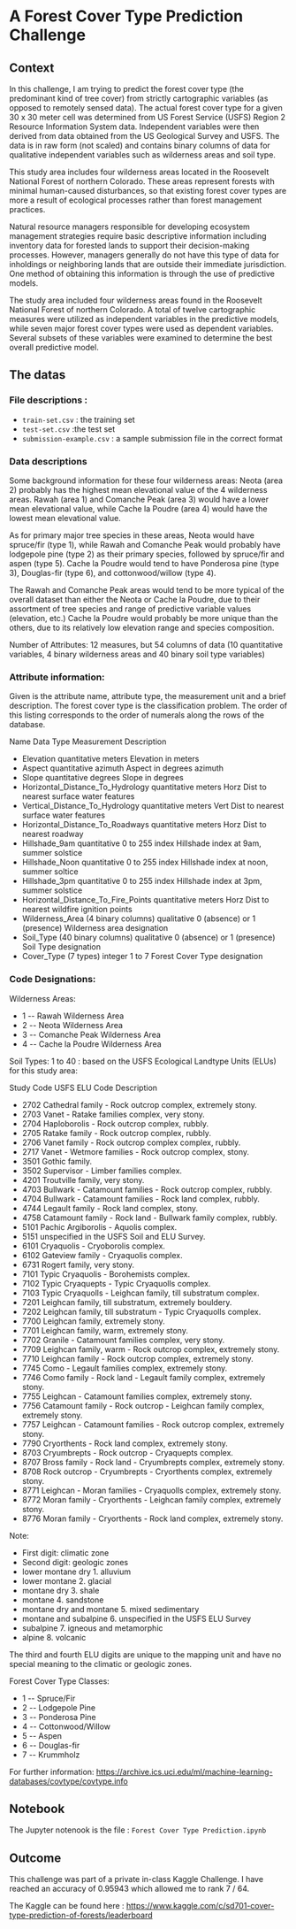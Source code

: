 # A Forest Cover Type Prediction Challenge

## Context
In this challenge, I am trying to predict the forest cover type (the predominant kind of tree cover) from strictly cartographic variables (as opposed to remotely sensed data). The actual forest cover type for a given 30 x 30 meter cell was determined from US Forest Service (USFS) Region 2 Resource Information System data. Independent variables were then derived from data obtained from the US Geological Survey and USFS. The data is in raw form (not scaled) and contains binary columns of data for qualitative independent variables such as wilderness areas and soil type.

This study area includes four wilderness areas located in the Roosevelt National Forest of northern Colorado. These areas represent forests with minimal human-caused disturbances, so that existing forest cover types are more a result of ecological processes rather than forest management practices.

Natural resource managers responsible for developing ecosystem management strategies require basic descriptive information including inventory data for forested lands to support their decision-making processes. However, managers generally do not have this type of data for inholdings or neighboring lands that are outside their immediate jurisdiction. One method of obtaining this information is through the use of predictive models.

The study area included four wilderness areas found in the Roosevelt National Forest of northern Colorado. A total of twelve cartographic measures were utilized as independent variables in the predictive models, while seven major forest cover types were used as dependent variables. Several subsets of these variables were examined to determine the best overall predictive model.

## The datas

### File descriptions :
- `train-set.csv` : the training set
- `test-set.csv` :the test set
- `submission-example.csv` : a sample submission file in the correct format

### Data descriptions

Some background information for these four wilderness areas: Neota (area 2) probably has the highest mean elevational value of the 4 wilderness areas. Rawah (area 1) and Comanche Peak (area 3) would have a lower mean elevational value, while Cache la Poudre (area 4) would have the lowest mean elevational value.

As for primary major tree species in these areas, Neota would have spruce/fir (type 1), while Rawah and Comanche Peak would probably have lodgepole pine (type 2) as their primary species, followed by spruce/fir and aspen (type 5). Cache la Poudre would tend to have Ponderosa pine (type 3), Douglas-fir (type 6), and cottonwood/willow (type 4).

The Rawah and Comanche Peak areas would tend to be more typical of the overall dataset than either the Neota or Cache la Poudre, due to their assortment of tree species and range of predictive variable values (elevation, etc.) Cache la Poudre would probably be more unique than the others, due to its relatively low elevation range and species composition.

Number of Attributes: 12 measures, but 54 columns of data (10 quantitative variables, 4 binary wilderness areas and 40 binary soil type variables)

### Attribute information:

Given is the attribute name, attribute type, the measurement unit and a brief description. The forest cover type is the classification problem. The order of this listing corresponds to the order of numerals along the rows of the database.

Name Data Type Measurement Description

- Elevation quantitative meters Elevation in meters
- Aspect quantitative azimuth Aspect in degrees azimuth
- Slope quantitative degrees Slope in degrees
- Horizontal_Distance_To_Hydrology quantitative meters Horz Dist to nearest surface water features
- Vertical_Distance_To_Hydrology quantitative meters Vert Dist to nearest surface water features
- Horizontal_Distance_To_Roadways quantitative meters Horz Dist to nearest roadway
- Hillshade_9am quantitative 0 to 255 index Hillshade index at 9am, summer solstice
- Hillshade_Noon quantitative 0 to 255 index Hillshade index at noon, summer soltice
- Hillshade_3pm quantitative 0 to 255 index Hillshade index at 3pm, summer solstice
- Horizontal_Distance_To_Fire_Points quantitative meters Horz Dist to nearest wildfire ignition points
- Wilderness_Area (4 binary columns) qualitative 0 (absence) or 1 (presence) Wilderness area designation
- Soil_Type (40 binary columns) qualitative 0 (absence) or 1 (presence) Soil Type designation
- Cover_Type (7 types) integer 1 to 7 Forest Cover Type designation


### Code Designations:

Wilderness Areas:

- 1 -- Rawah Wilderness Area
- 2 -- Neota Wilderness Area
- 3 -- Comanche Peak Wilderness Area
- 4 -- Cache la Poudre Wilderness Area

Soil Types: 1 to 40 : based on the USFS Ecological Landtype Units (ELUs) for this study area:

Study Code USFS ELU Code Description

- 2702 Cathedral family - Rock outcrop complex, extremely stony.
- 2703 Vanet - Ratake families complex, very stony.
- 2704 Haploborolis - Rock outcrop complex, rubbly.
- 2705 Ratake family - Rock outcrop complex, rubbly.
- 2706 Vanet family - Rock outcrop complex complex, rubbly.
- 2717 Vanet - Wetmore families - Rock outcrop complex, stony.
- 3501 Gothic family.
- 3502 Supervisor - Limber families complex.
- 4201 Troutville family, very stony.
- 4703 Bullwark - Catamount families - Rock outcrop complex, rubbly.
- 4704 Bullwark - Catamount families - Rock land complex, rubbly.
- 4744 Legault family - Rock land complex, stony.
- 4758 Catamount family - Rock land - Bullwark family complex, rubbly.
- 5101 Pachic Argiborolis - Aquolis complex.
- 5151 unspecified in the USFS Soil and ELU Survey.
- 6101 Cryaquolis - Cryoborolis complex.
- 6102 Gateview family - Cryaquolis complex.
- 6731 Rogert family, very stony.
- 7101 Typic Cryaquolis - Borohemists complex.
- 7102 Typic Cryaquepts - Typic Cryaquolls complex.
- 7103 Typic Cryaquolls - Leighcan family, till substratum complex.
- 7201 Leighcan family, till substratum, extremely bouldery.
- 7202 Leighcan family, till substratum - Typic Cryaquolls complex.
- 7700 Leighcan family, extremely stony.
- 7701 Leighcan family, warm, extremely stony.
- 7702 Granile - Catamount families complex, very stony.
- 7709 Leighcan family, warm - Rock outcrop complex, extremely stony.
- 7710 Leighcan family - Rock outcrop complex, extremely stony.
- 7745 Como - Legault families complex, extremely stony.
- 7746 Como family - Rock land - Legault family complex, extremely stony.
- 7755 Leighcan - Catamount families complex, extremely stony.
- 7756 Catamount family - Rock outcrop - Leighcan family complex, extremely stony.
- 7757 Leighcan - Catamount families - Rock outcrop complex, extremely stony.
- 7790 Cryorthents - Rock land complex, extremely stony.
- 8703 Cryumbrepts - Rock outcrop - Cryaquepts complex.
- 8707 Bross family - Rock land - Cryumbrepts complex, extremely stony.
- 8708 Rock outcrop - Cryumbrepts - Cryorthents complex, extremely stony.
- 8771 Leighcan - Moran families - Cryaquolls complex, extremely stony.
- 8772 Moran family - Cryorthents - Leighcan family complex, extremely stony.
- 8776 Moran family - Cryorthents - Rock land complex, extremely stony.

Note: 
- First digit: climatic zone 
- Second digit: geologic zones
- lower montane dry 1. alluvium
- lower montane 2. glacial
- montane dry 3. shale
- montane 4. sandstone
- montane dry and montane 5. mixed sedimentary
- montane and subalpine 6. unspecified in the USFS ELU Survey
- subalpine 7. igneous and metamorphic
- alpine 8. volcanic

The third and fourth ELU digits are unique to the mapping unit and have no special meaning to the climatic or geologic zones.

Forest Cover Type Classes:

- 1 -- Spruce/Fir
- 2 -- Lodgepole Pine
- 3 -- Ponderosa Pine
- 4 -- Cottonwood/Willow
- 5 -- Aspen
- 6 -- Douglas-fir
- 7 -- Krummholz

For further information: https://archive.ics.uci.edu/ml/machine-learning-databases/covtype/covtype.info

## Notebook
The Jupyter notenook is the file : `Forest Cover Type Prediction.ipynb`

## Outcome
This challenge was part of a private in-class Kaggle Challenge. I have reached an accuracy of 0.95943 which allowed me to rank 7 / 64.

The Kaggle can be found here : https://www.kaggle.com/c/sd701-cover-type-prediction-of-forests/leaderboard
